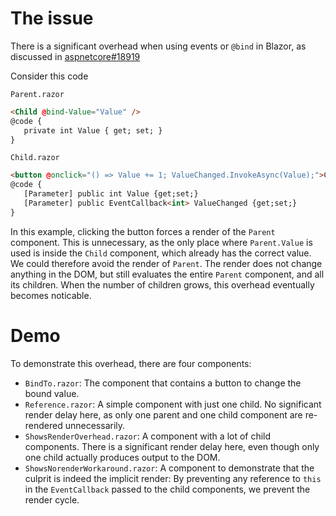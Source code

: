 # The issue

There is a significant overhead when using events or `@bind` in Blazor, as discussed in [aspnetcore#18919](https://github.com/dotnet/aspnetcore/issues/18919)

Consider this code

`Parent.razor`
```html
<Child @bind-Value="Value" />
@code {
   private int Value { get; set; }
}
```

`Child.razor`
```html
<button @onclick="() => Value += 1; ValueChanged.InvokeAsync(Value);">Click me</button>
@code {
   [Parameter] public int Value {get;set;}
   [Parameter] public EventCallback<int> ValueChanged {get;set;}
}
```

In this example, clicking the button forces a render of the `Parent` component.
This is unnecessary, as the only place where `Parent.Value` is used is inside the `Child` component, which already has the correct value.
We could therefore avoid the render of `Parent`.
The render does not change anything in the DOM, but still evaluates the entire `Parent` component, and all its children.
When the number of children grows, this overhead eventually becomes noticable.

# Demo

To demonstrate this overhead, there are four components:

- `BindTo.razor`: The component that contains a button to change the bound value.
- `Reference.razor`: A simple component with just one child. No significant render delay here, as only one parent and one child component are re-rendered unnecessarily.
- `ShowsRenderOverhead.razor`: A component with a lot of child components. There is a significant render delay here, even though only one child actually produces output to the DOM.
- `ShowsNorenderWorkaround.razor`: A component to demonstrate that the culprit is indeed the implicit render: By preventing any reference to `this` in the `EventCallback` passed to the child components, we prevent the render cycle.
